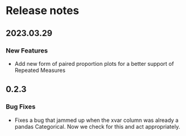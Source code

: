# Release notes

<!-- do not remove -->

## 2023.03.29

### New Features
- Add new form of paired proportion plots for a better support of Repeated Measures


## 0.2.3

### Bug Fixes
- Fixes a bug that jammed up when the xvar column was already a pandas Categorical. Now we check for this and act appropriately.